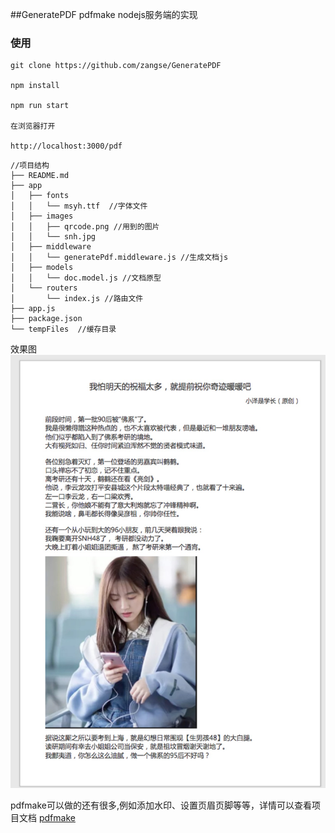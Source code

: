 ##GeneratePDF
pdfmake nodejs服务端的实现
### 使用

```
git clone https://github.com/zangse/GeneratePDF

npm install 

npm run start

在浏览器打开

http://localhost:3000/pdf

```
```
//项目结构
├── README.md
├── app
│   ├── fonts
│   │   └── msyh.ttf  //字体文件
│   ├── images
│   │   ├── qrcode.png //用到的图片
│   │   └── snh.jpg  
│   ├── middleware
│   │   └── generatePdf.middleware.js //生成文档js
│   ├── models
│   │   └── doc.model.js //文档原型
│   └── routers
│       └── index.js //路由文件
├── app.js  
├── package.json
└── tempFiles  //缓存目录
```


效果图
![image](https://github.com/zangse/GeneratePDF/blob/master/images/1522152502574.jpg)

pdfmake可以做的还有很多,例如添加水印、设置页眉页脚等等，详情可以查看项目文档
[pdfmake](https://github.com/bpampuch/pdfmake)


